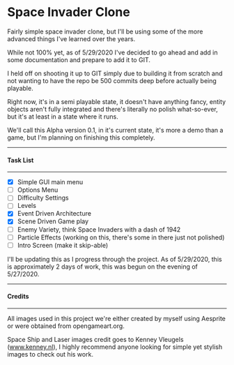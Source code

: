 # Space Invader Clone

Fairly simple space invader clone, but I'll be using some of the more advanced things I've learned over the years.

While not 100% yet, as of 5/29/2020 I've decided to go ahead and add in some documentation and prepare to add it to GIT.

I held off on shooting it up to GIT simply due to building it from scratch and not wanting to have the repo be 500 commits deep before actually being playable.

Right now, it's in a semi playable state, it doesn't have anything fancy, entity objects aren't fully integrated and there's literally no polish what-so-ever, but it's at least in a state where it runs.

We'll call this Alpha version 0.1, in it's current state, it's more a demo than a game, but I'm planning on finishing this completely.

***

#### Task List

***

- [X] Simple GUI main menu
- [ ] Options Menu
- [ ] Difficulty Settings
- [ ] Levels
- [X] Event Driven Architecture
- [X] Scene Driven Game play
- [ ] Enemy Variety, think Space Invaders with a dash of 1942
- [ ] Particle Effects (working on this, there's some in there just not polished)
- [ ] Intro Screen (make it skip-able)

I'll be updating this as I progress through the project.  As of 5/29/2020, this is approximately 2 days of work, this was begun on the evening of 5/27/2020.

***

#### Credits

***

All images used in this project we're either created by myself using Aesprite or were obtained from opengameart.org.

Space Ship and Laser images credit goes to Kenney Vleugels (www.kenney.nl), I highly recommend anyone looking for simple yet stylish images to check out his work.
